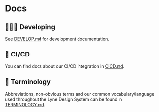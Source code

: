 # Docs

## 👩🏼‍💻 Developing
See [DEVELOP.md](./DEVELOP.md) for development documentation.

## 🤖 CI/CD
You can find docs about our CI/CD integration in [CICD.md](./CICD.md).

## 📙 Terminology
Abbreviations, non-obvious terms and our common vocabulary/language used throughout the Lyne Design System can be found in [TERMINOLOGY.md](./TERMINOLOGY.md).